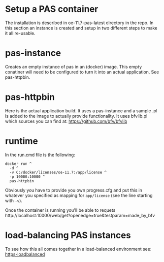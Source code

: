 # Setup a PAS container
The installation is described in oe-11.7-pas-latest directory in the repo.
In this section an instance is created and setup in two different steps to make it all re-usable.

# pas-instance
Creates an empty instance of pas in an (docker) image. This empty conatiner will need to be configured to turn it into an actual application. See pas-httpbin.

# pas-httpbin
Here is the actual application build. It uses a pas-instance and a sample .pl is added to the image to actually provide functionality.
It uses bfvlib.pl which sources you can find at: https://github.com/bfv/bfvlib

# runtime
In the run.cmd file is the following:
```
docker run ^
  -d ^
  -v C:/docker/licenses/oe-11.7:/app/license ^
  -p 10000:10000 ^
  pas-httpbin
```
Obviously you have to provide you own progress.cfg and put this in whatever you specified as mapping for `app/license` (see the line starting with `-v`).

Once the container is running you'll be able to requets http://localhost:10000/web/get?openedge=true&testparam=made_by_bfv

# load-balancing PAS instances
To see how this all comes together in a load-balanced environment see: [https-loadbalanced](https-loadbalanced/README.md)
